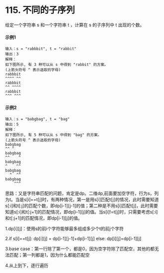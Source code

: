 # 115. 不同的子序列
给定一个字符串 s 和一个字符串 t ，计算在 s 的子序列中 t 出现的个数。

#### 示例1
    输入：s = "rabbbit", t = "rabbit"
    输出：3
    解释：
    如下图所示, 有 3 种可以从 s 中得到 "rabbit" 的方案。
    (上箭头符号 ^ 表示选取的字母)
    rabbbit
    ^^^^ ^^
    rabbbit
    ^^ ^^^^
    rabbbit
    ^^^ ^^^
 
#### 示例2
    输入：s = "babgbag", t = "bag"
    输出：5
    解释：
    如下图所示, 有 5 种可以从 s 中得到 "bag" 的方案。 
    (上箭头符号 ^ 表示选取的字母)
    babgbag
    ^^ ^
    babgbag
    ^^    ^
    babgbag
    ^    ^^
    babgbag
      ^  ^^
    babgbag
        ^^^

思路：又是字符串匹配的问题，肯定是dp。二维dp,前面要加空字符，行为s，列为t。当是s[i]==t[j]时，有两种情况，第一是用s[i]匹配t[j]的情况，此时需要知道s[:i]和t[:j]的匹配个数，即dp[i-1][j-1]的值；第二种是不用s[i]匹配t[j]，此时需要知道s[:i]和t[:j+1]的匹配情况，即dp[i-1][j]的值。当s[i]!=t[j]时，只需要考虑s[:i]和t[:j+1]的匹配情况，即dp[i-1][j]的值。

1.dp[i][j]：使用s的前i个字符能够最多组成多少个t的前j个字符

2.if s[i]==t[j]: dp[i][j] = dp[i-1][j-1]+dp[i-1][j] else: dp[i][j]=dp[i-1][j]

3.base case：第一行除了第一个，都是0，因为空字符除了匹配空，其他的都无法匹配；第一列都是1，因为什么都能匹配空

4.从上到下，逐行遍历

